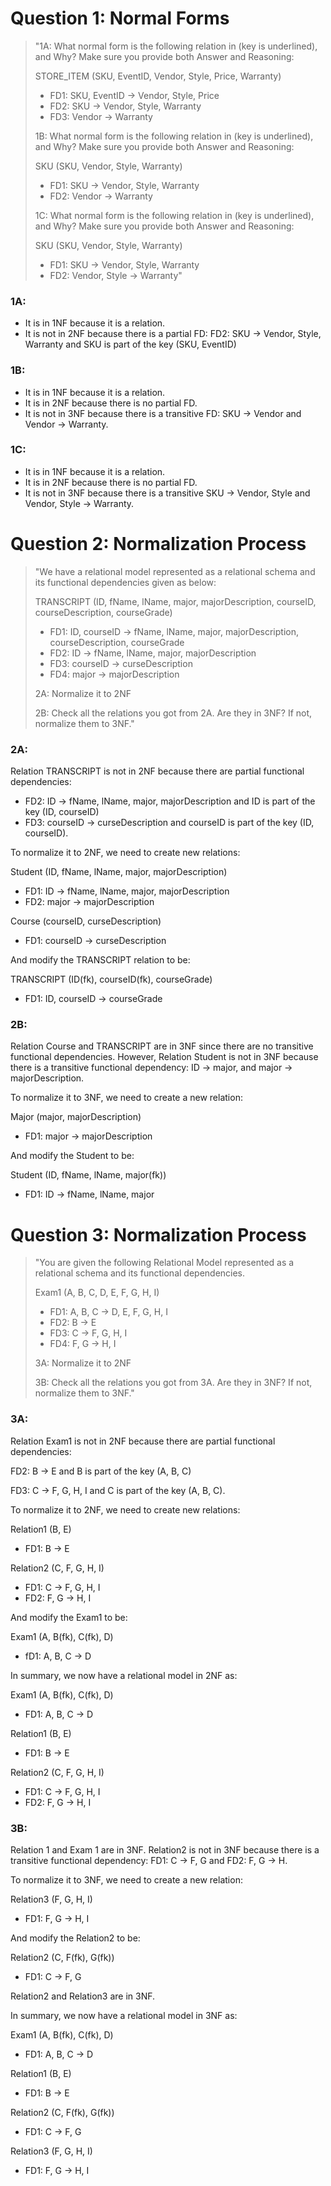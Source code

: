 # Question 1: Normal Forms

> "1A: What normal form is the following relation in (key is underlined), and Why? Make sure you provide both Answer and Reasoning:
>
> STORE_ITEM (SKU, EventID, Vendor, Style, Price, Warranty)
>- FD1: SKU, EventID → Vendor, Style, Price
>- FD2: SKU → Vendor, Style, Warranty
>- FD3: Vendor → Warranty
>
> 1B: What normal form is the following relation in (key is underlined), and Why? Make sure you provide both Answer and Reasoning:
>
> SKU (SKU, Vendor, Style, Warranty)
>- FD1: SKU → Vendor, Style, Warranty
>- FD2: Vendor → Warranty
>
> 1C: What normal form is the following relation in (key is underlined), and Why? Make sure you provide both Answer and Reasoning:
>
> SKU (SKU, Vendor, Style, Warranty)
>- FD1: SKU → Vendor, Style, Warranty
>- FD2: Vendor, Style → Warranty"

### 1A:
- It is in 1NF because it is a relation.
- It is not in 2NF because there is a partial FD: FD2: SKU → Vendor, Style, Warranty and SKU is part of the key (SKU, EventID)

### 1B:
- It is in 1NF because it is a relation.
- It is in 2NF because there is no partial FD.
- It is not in 3NF because there is a transitive FD: SKU → Vendor and Vendor → Warranty.

### 1C:
- It is in 1NF because it is a relation.
- It is in 2NF because there is no partial FD.
- It is not in 3NF because there is a transitive SKU → Vendor, Style  and Vendor, Style → Warranty.

# Question 2: Normalization Process

> "We have a relational model represented as a relational schema and its functional dependencies  given as below: 
>
> TRANSCRIPT (ID, fName, lName, major, majorDescription, courseID, courseDescription, courseGrade)
>- FD1: ID, courseID → fName, lName, major, majorDescription, courseDescription, courseGrade
>- FD2: ID → fName, lName, major, majorDescription
>- FD3: courseID → curseDescription
>- FD4: major → majorDescription
>
> 2A: Normalize it to 2NF
>
> 2B: Check all the relations you got from 2A. Are they in 3NF? If not, normalize them to 3NF."

### 2A:

Relation TRANSCRIPT is not in 2NF because there are partial functional dependencies: 
- FD2: ID → fName, lName, major, majorDescription and ID is part of the key (ID, courseID)
- FD3: courseID → curseDescription and courseID is part of the key (ID, courseID).

To normalize it to 2NF, we need to create new relations:

Student (ID, fName, lName, major, majorDescription)
- FD1: ID → fName, lName, major, majorDescription 
- FD2: major → majorDescription

Course (courseID, curseDescription)
- FD1: courseID → curseDescription

And modify the TRANSCRIPT relation to be:

TRANSCRIPT (ID(fk), courseID(fk), courseGrade)
- FD1: ID, courseID → courseGrade

### 2B:

Relation Course and TRANSCRIPT are in 3NF since there are no transitive functional dependencies. However, Relation Student is not in 3NF because there is a transitive functional dependency: ID → major, and major → majorDescription.

To normalize it to 3NF, we need to create a new relation:

Major (major, majorDescription)
- FD1: major → majorDescription

And modify the Student to be:

Student (ID, fName, lName, major(fk))
- FD1: ID → fName, lName, major

# Question 3: Normalization Process

> "You are given the following Relational Model represented as a relational schema and its functional dependencies. 
>
> Exam1 (A, B, C, D, E, F, G, H, I)
>- FD1: A, B, C → D, E, F, G, H, I
>- FD2: B → E
>- FD3: C → F, G, H, I
>- FD4: F, G → H, I
>
> 3A: Normalize it to 2NF
>
> 3B: Check all the relations you got from 3A. Are they in 3NF? If not, normalize them to 3NF."

### 3A:

Relation Exam1 is not in 2NF because there are partial functional dependencies: 

FD2: B → E and B is part of the key (A, B, C)

FD3: C → F, G, H, I and C is part of the key (A, B, C).

To normalize it to 2NF, we need to create new relations:

Relation1 (B, E)
- FD1: B → E

Relation2 (C, F, G, H, I)
- FD1: C → F, G, H, I
- FD2: F, G → H, I

And modify the Exam1 to be:

Exam1 (A, B(fk), C(fk), D)
- fD1: A, B, C → D

In summary, we now have a relational model in 2NF as:

Exam1 (A, B(fk), C(fk), D)
- FD1: A, B, C → D

Relation1 (B, E)
- FD1: B → E

Relation2 (C, F, G, H, I)
- FD1: C → F, G, H, I
- FD2: F, G → H, I

### 3B:

Relation 1 and Exam 1 are in 3NF. Relation2 is not in 3NF because there is a transitive functional dependency: FD1: C → F, G and FD2: F, G → H.

To normalize it to 3NF, we need to create a new relation:

Relation3 (F, G, H, I)
- FD1: F, G → H, I

And modify the Relation2 to be:

Relation2 (C, F(fk), G(fk))
- FD1: C → F, G

Relation2 and Relation3 are in 3NF. 

In summary, we now have a relational model in 3NF as:

Exam1 (A, B(fk), C(fk), D)
- FD1: A, B, C → D

Relation1 (B, E)
- FD1: B → E

Relation2 (C, F(fk), G(fk))
- FD1: C → F, G 

Relation3 (F, G, H, I)
- FD1: F, G → H, I
